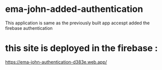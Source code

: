 # ema-john-added-authentication

This application is same as the previously built app accespt added the firebase authentication 
# this site is deployed in the firebase :
https://ema-john-authentication-d383e.web.app/
